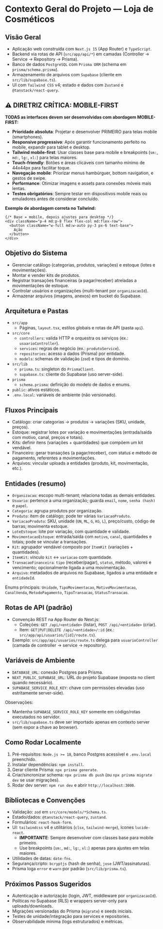 # Contexto Geral do Projeto — Loja de Cosméticos

## Visão Geral

- Aplicação web construída com `Next.js 15` (App Router) e `TypeScript`.
- Backend via rotas de API (`src/app/api/*`) em camadas (Controller → Service → Repository → Prisma).
- Banco de dados `PostgreSQL` com `Prisma ORM` (schema em `prisma/schema.prisma`).
- Armazenamento de arquivos com `Supabase` (cliente em `src/lib/supabase.ts`).
- UI com `Tailwind CSS` v4; estado e dados com `Zustand` e `@tanstack/react-query`.

## ⚠️ DIRETRIZ CRÍTICA: MOBILE-FIRST

**TODAS as interfaces devem ser desenvolvidas com abordagem MOBILE-FIRST:**

- **Prioridade absoluta**: Projetar e desenvolver PRIMEIRO para telas mobile (smartphones).
- **Responsive progressivo**: Após garantir funcionamento perfeito no mobile, expandir para tablet e desktop.
- **Tailwind mobile-first**: Usar classes base para mobile e breakpoints (`sm:`, `md:`, `lg:`, `xl:`) para telas maiores.
- **Touch-friendly**: Botões e áreas clicáveis com tamanho mínimo de 44x44px para facilitar toque.
- **Navegação mobile**: Priorizar menus hambúrguer, bottom navigation, e gestos de swipe.
- **Performance**: Otimizar imagens e assets para conexões móveis mais lentas.
- **Testes obrigatórios**: Sempre testar em dispositivos mobile reais ou emuladores antes de considerar concluído.

**Exemplo de abordagem correta no Tailwind:**
```tsx
{/* Base = mobile, depois ajustes para desktop */}
<div className="p-4 md:p-8 flex flex-col md:flex-row">
  <button className="w-full md:w-auto py-3 px-6 text-base">
    Ação
  </button>
</div>
```

## Objetivo do Sistema

- Gerenciar catálogo (categorias, produtos, variações) e estoque (lotes e movimentações).
- Montar e vender kits de produtos.
- Registrar transações financeiras (a pagar/receber) atreladas a movimentações de estoque.
- Controlar usuários e organizações (multi-tenant por `organizacaoId`).
- Armazenar arquivos (imagens, anexos) em bucket do Supabase.

## Arquitetura e Pastas

- `src/app`
  - Páginas, `layout.tsx`, estilos globais e rotas de API (pasta `api`).
- `src/core`
  - `controllers`: valida HTTP e orquestra os serviços (ex.: `usuarioController`).
  - `services`: regras de negócio (ex.: `produtoService`).
  - `repositories`: acesso a dados (Prisma) por entidade.
  - `models`: schemas de validação (`zod`) e tipos de domínio.
- `src/lib`
  - `prisma.ts`: singleton do `PrismaClient`.
  - `supabase.ts`: cliente do Supabase (uso server-side).
- `prisma`
  - `schema.prisma`: definição do modelo de dados e enums.
- `public`: ativos estáticos.
- `.env.local`: variáveis de ambiente (não versionado).

## Fluxos Principais

- Catálogo: criar categorias → produtos → variações (SKU, unidade, preços).
- Estoque: registrar lotes por variação e movimentações (entrada/saída com motivo, canal, preços e totais).
- Kits: definir itens (variações + quantidades) que compõem um kit vendável.
- Financeiro: gerar transações (a pagar/receber), com status e método de pagamento, referentes a movimentações.
- Arquivos: vincular uploads a entidades (produto, kit, movimentação, etc.).

## Entidades (resumo)

- `Organizacao`: escopo multi-tenant; relaciona todas as demais entidades.
- `Usuario`: pertence a uma organização; guarda `email`, `nome`, `senha (hash)` e `papel`.
- `Categoria`: agrupa produtos por organização.
- `Produto`: item de catálogo; pode ter várias `VariacaoProduto`.
- `VariacaoProduto`: SKU, unidade (`UN`, `ML`, `G`, `KG`, `L`), preço/custo, código de barras; movimenta estoque.
- `LoteEstoque`: lote por variação, com quantidade e validade.
- `MovimentacaoEstoque`: entrada/saída com `motivo`, `canal`, quantidades e totais; pode se vincular a transações.
- `Kit`: agrupador vendável composto por `ItemKit` (variações + quantidades).
- `ItemKit`: vínculo `kit` ↔ `variacao` com quantidade.
- `TransacaoFinanceira`: `tipo` (receber/pagar), `status`, método, valores e vencimento; opcionalmente ligada a uma movimentação.
- `Arquivo`: metadados de arquivos no Supabase, ligados a uma entidade e `entidadeId`.

Enums principais: `Unidade`, `TipoMovimentacao`, `MotivoMovimentacao`, `CanalVenda`, `MetodoPagamento`, `TipoTransacao`, `StatusTransacao`.

## Rotas de API (padrão)

- Convenção REST na App Router do Next.js:
  - Coleções: `GET /api/<entidade>` (listar), `POST /api/<entidade>` (criar).
  - Item: `GET|PUT|DELETE /api/<entidade>/:id` (ex.: `src/app/api/usuarios/[id]/route.ts`).
- Exemplo: `src/app/api/usuarios/route.ts` delega para `usuarioController` (camada de controller → service → repository).

## Variáveis de Ambiente

- `DATABASE_URL`: conexão Postgres para Prisma.
- `NEXT_PUBLIC_SUPABASE_URL`: URL do projeto Supabase (exposta no client quando necessário).
- `SUPABASE_SERVICE_ROLE_KEY`: chave com permissões elevadas (uso estritamente server-side).

Observações:
- Mantenha `SUPABASE_SERVICE_ROLE_KEY` somente em código/rotas executados no servidor.
- `src/lib/supabase.ts` deve ser importado apenas em contexto server (sem expor a chave ao browser).

## Como Rodar Localmente

1. Pré-requisitos: `Node.js >= 18`, banco Postgres acessível e `.env.local` preenchido.
2. Instalar dependências: `npm install`.
3. Gerar cliente Prisma: `npx prisma generate`.
4. Criar/sincronizar schema: `npx prisma db push` (ou `npx prisma migrate dev` se usar migrações).
5. Rodar dev server: `npm run dev` e abrir `http://localhost:3000`.

## Bibliotecas e Convenções

- Validação: `zod` em `src/core/models/*Schema.ts`.
- Estado/dados: `@tanstack/react-query`, `zustand`.
- Formulários: `react-hook-form`.
- UI: `tailwindcss` v4 e utilitários (`clsx`, `tailwind-merge`), ícones `lucide-react`.
  - **IMPORTANTE**: Sempre desenvolver com classes base para mobile primeiro.
  - Use breakpoints (`sm:`, `md:`, `lg:`, `xl:`) apenas para ajustes em telas maiores.
- Utilidades de datas: `date-fns`.
- Segurança/cripto: `bcryptjs` (hash de senha), `jose` (JWT/assinaturas).
- Prisma loga `error` e `warn` por padrão (`src/lib/prisma.ts`).

## Próximos Passos Sugeridos

- Autenticação e autorização (login, JWT, middleware por `organizacaoId`).
- Políticas no Supabase (RLS) e wrappers server-only para uploads/downloads.
- Migrações versionadas do Prisma (`migrate`) e seeds iniciais.
- Testes de unidade/integração para services e repositories.
- Observabilidade mínima (logs estruturados) e métricas.

